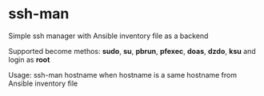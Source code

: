 # ssh-man
Simple ssh manager with Ansible inventory file as a backend

Supported become methos: **sudo**, **su**, **pbrun**, **pfexec**, **doas**, **dzdo**, **ksu** and login as **root**

Usage: ssh-man hostname
              when hostname is a same hostname from Ansible inventory file
